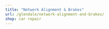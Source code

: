 ```yaml
---
title: "Network Alignment & Brakes"
url: /glendale/network-alignment-and-brakes/
shop: car repair
---
```

